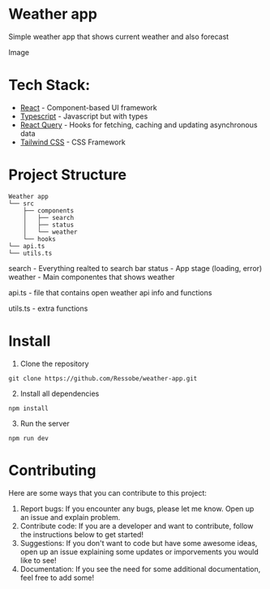 # Weather app

Simple weather app that shows current weather and also forecast

Image

# Tech Stack:

- [React](https://github.com/facebook/react) - Component-based UI framework
- [Typescript](https://github.com/microsoft/TypeScript) - Javascript but with types
- [React Query](https://github.com/TanStack/query) - Hooks for fetching, caching and updating asynchronous data
- [Tailwind CSS](https://github.com/tailwindlabs/tailwindcss) - CSS Framework



# Project Structure
```
Weather app
└── src
    ├── components
    │   ├── search
    │   ├── status
    │   └── weather
    └── hooks
└── api.ts
└── utils.ts
```

search - Everything realted to search bar
status - App stage (loading, error)
weather - Main componentes that shows weather

api.ts - file that contains open weather api info and functions

utils.ts - extra functions


# Install

1. Clone the repository
```
git clone https://github.com/Ressobe/weather-app.git
```
2. Install all dependencies
```
npm install
```
3. Run the server
```
npm run dev
```


# Contributing

Here are some ways that you can contribute to this project:

1. Report bugs: If you encounter any bugs, please let me know. Open up an issue and explain problem.
2. Contribute code: If you are a developer and want to contribute, follow the instructions below to get started!
3. Suggestions: If you don't want to code but have some awesome ideas, open up an issue explaining some updates or imporvements you would like to see!
4. Documentation: If you see the need for some additional documentation, feel free to add some!
